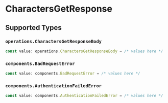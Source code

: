 # CharactersGetResponse


## Supported Types

### `operations.CharactersGetResponseBody`

```typescript
const value: operations.CharactersGetResponseBody = /* values here */
```

### `components.BadRequestError`

```typescript
const value: components.BadRequestError = /* values here */
```

### `components.AuthenticationFailedError`

```typescript
const value: components.AuthenticationFailedError = /* values here */
```

